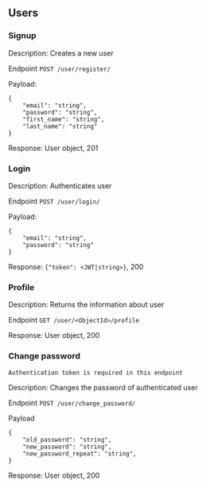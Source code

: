 ## Users

### Signup

Description: Creates a new user

Endpoint `POST /user/register/`

Payload:

```
{
    "email": "string",
    "password": "string",
    "first_name": "string",
    "last_name": "string"
}
```

Response: User object, 201

### Login

Description: Authenticates user

Endpoint `POST /user/login/`

Payload:

```
{
    "email": "string",
    "password": "string"
}
```

Response: `{"token": <JWT|string>}`, 200

### Profile

Description: Returns the information about user

Endpoint `GET /user/<ObjectId>/profile`

Response: User object, 200

### Change password

`Authentication token is required in this endpoint`

Description: Changes the password of authenticated user

Endpoint `POST /user/change_password/`

Payload

```
{
    "old_password": "string",
    "new_password": "string",
    "new_password_repeat": "string",
}
```

Response: User object, 200
